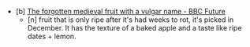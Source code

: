 - [b] [The forgotten medieval fruit with a vulgar name - BBC Future](https://www.bbc.com/future/article/20210325-the-strange-medieval-fruit-the-world-forgot)
	- [n] fruit that is only ripe after it's had weeks to rot, it's picked in December. It has the texture of a baked apple and a taste like ripe dates + lemon.